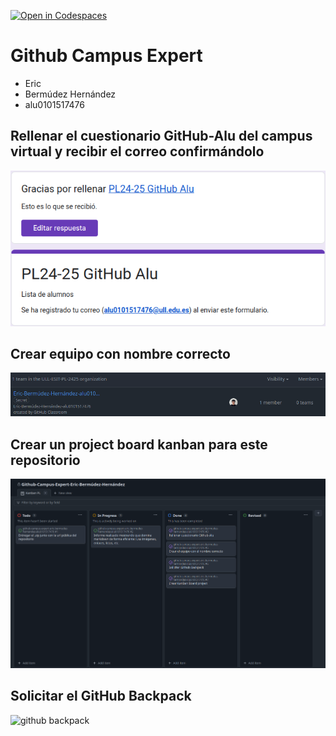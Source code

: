 [![Open in Codespaces](https://classroom.github.com/assets/launch-codespace-2972f46106e565e64193e422d61a12cf1da4916b45550586e14ef0a7c637dd04.svg)](https://classroom.github.com/open-in-codespaces?assignment_repo_id=17922753)
# Github Campus Expert 

- Eric 
- Bermúdez Hernández
- alu0101517476

## Rellenar el cuestionario GitHub-Alu del campus virtual y recibir el correo confirmándolo

![correo de confirmacion del cuestionario](docs/correo_correo_Eric.png)

## Crear equipo con nombre correcto

![equipo](docs/Team_PL.png)

## Crear un project board kanban para este repositorio

![project board kanban](docs/Kanban_Eric.png)

## Solicitar el GitHub Backpack

![github backpack](docs/backpack.png)
